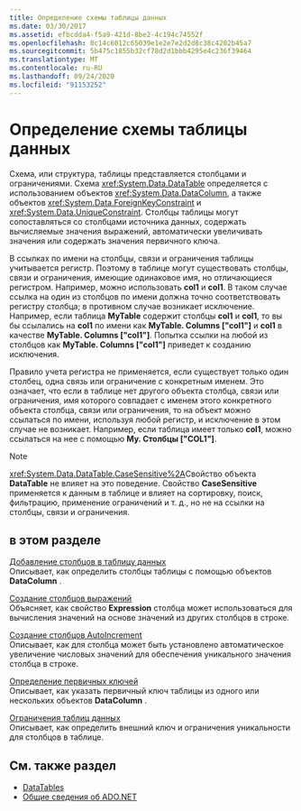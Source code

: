 ```yaml
---
title: Определение схемы таблицы данных
ms.date: 03/30/2017
ms.assetid: efbcdda4-f5a9-421d-8be2-4c194c74552f
ms.openlocfilehash: 0c14c6012c65039e1e2e7e2d2d8c38c4202b45a7
ms.sourcegitcommit: 5b475c1855b32cf78d2d1bbb4295e4c236f39464
ms.translationtype: MT
ms.contentlocale: ru-RU
ms.lasthandoff: 09/24/2020
ms.locfileid: "91153252"
---
```

# <a name="datatable-schema-definition"></a>Определение схемы таблицы данных

Схема, или структура, таблицы представляется столбцами и ограничениями. Схема <xref:System.Data.DataTable> определяется с использованием объектов <xref:System.Data.DataColumn>, а также объектов <xref:System.Data.ForeignKeyConstraint> и <xref:System.Data.UniqueConstraint>. Столбцы таблицы могут сопоставляться со столбцами источника данных, содержать вычисляемые значения выражений, автоматически увеличивать значения или содержать значения первичного ключа.  
  
 В ссылках по имени на столбцы, связи и ограничения таблицы учитывается регистр. Поэтому в таблице могут существовать столбцы, связи и ограничения, имеющие одинаковое имя, но отличающиеся регистром. Например, можно использовать **col1** и **col1**. В таком случае ссылка на один из столбцов по имени должна точно соответствовать регистру столбца; в противном случае возникает исключение. Например, если таблица **MyTable** содержит столбцы **col1** и **col1**, то вы бы ссылались на **col1** по имени как **MyTable. Columns ["col1"]** и **col1** в качестве **MyTable. Columns ["col1"]**. Попытка ссылки на любой из столбцов как **MyTable. Columns ["col1"]** приведет к созданию исключения.  
  
 Правило учета регистра не применяется, если существует только один столбец, одна связь или ограничение с конкретным именем. Это означает, что если в таблице нет другого объекта столбца, связи или ограничения, имя которого совпадает с именем этого конкретного объекта столбца, связи или ограничения, то на объект можно ссылаться по имени, используя любой регистр, и исключение в этом случае не возникает. Например, если таблица имеет только **col1**, можно ссылаться на нее с помощью **My. Столбцы ["COL1"]**.  
  
> [!NOTE]
> <xref:System.Data.DataTable.CaseSensitive%2A>Свойство объекта **DataTable** не влияет на это поведение. Свойство **CaseSensitive** применяется к данным в таблице и влияет на сортировку, поиск, фильтрацию, применение ограничений и т. д., но не на ссылки на столбцы, связи и ограничения.  
  
## <a name="in-this-section"></a>в этом разделе  

 [Добавление столбцов в таблицу данных](adding-columns-to-a-datatable.md)  
 Описывает, как определить столбцы таблицы с помощью объектов **DataColumn** .  
  
 [Создание столбцов выражений](creating-expression-columns.md)  
 Объясняет, как свойство **Expression** столбца может использоваться для вычисления значений на основе значений из других столбцов в строке.  
  
 [Создание столбцов AutoIncrement](creating-autoincrement-columns.md)  
 Описывает, как для столбца может быть установлено автоматическое увеличение числовых значений для обеспечения уникального значения столбца в строке.  
  
 [Определение первичных ключей](defining-primary-keys.md)  
 Описывает, как указать первичный ключ таблицы из одного или нескольких объектов **DataColumn** .  
  
 [Ограничения таблиц данных](datatable-constraints.md)  
 Описывает, как определить внешний ключ и ограничения уникальности для столбцов в таблице.  
  
## <a name="see-also"></a>См. также раздел

- [DataTables](datatables.md)
- [Общие сведения об ADO.NET](../ado-net-overview.md)
